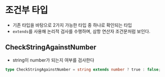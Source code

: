 # 조건부 타입

- 기존 타입을 바탕으로 2가지 가능한 타입 중 하나로 확인되는 타입
- `extends`를 사용해 논리적 검사를 수행하며, 삼항 연산자 조건문처럼 보인다.

## CheckStringAgainstNumber

- string이 number가 되는지 여부를 검사한다

```typescript
type CheckStringAgainstNumber = string extends number ? true : false;
```
